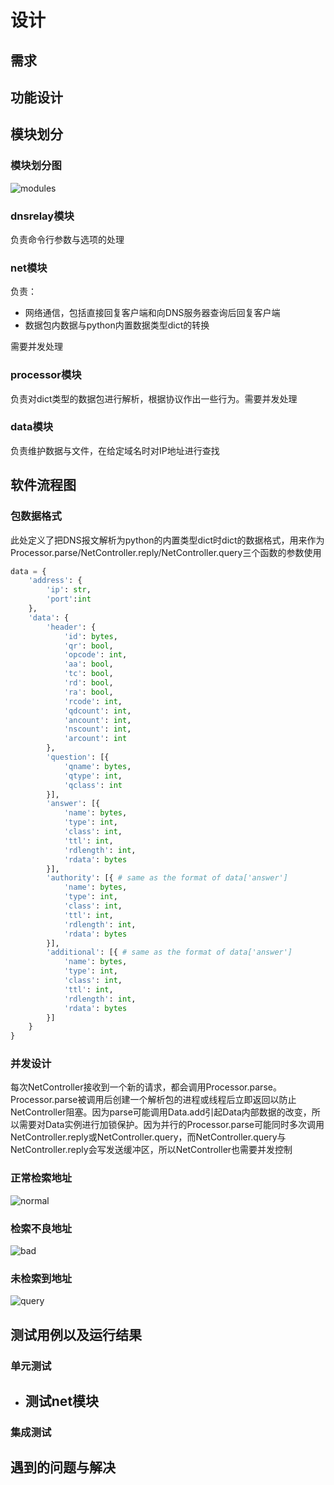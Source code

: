 # 设计

## 需求

## 功能设计

## 模块划分

### 模块划分图

![modules](img/modules.png)

### dnsrelay模块

负责命令行参数与选项的处理

### net模块

负责：
- 网络通信，包括直接回复客户端和向DNS服务器查询后回复客户端
- 数据包内数据与python内置数据类型dict的转换

需要并发处理

### processor模块

负责对dict类型的数据包进行解析，根据协议作出一些行为。需要并发处理

### data模块

负责维护数据与文件，在给定域名时对IP地址进行查找

## 软件流程图

### 包数据格式

此处定义了把DNS报文解析为python的内置类型dict时dict的数据格式，用来作为Processor.parse/NetController.reply/NetController.query三个函数的参数使用

```python
data = {
	'address': {
		'ip': str,
		'port':int
	},
	'data': {
		'header': {
			'id': bytes,
			'qr': bool,
			'opcode': int,
			'aa': bool,
			'tc': bool,
			'rd': bool,
			'ra': bool,
			'rcode': int,
			'qdcount': int,
			'ancount': int,
			'nscount': int,
			'arcount': int
		},
		'question': [{
			'qname': bytes,
			'qtype': int,
			'qclass': int
		}],
		'answer': [{
			'name': bytes,
			'type': int,
			'class': int,
			'ttl': int,
			'rdlength': int,
			'rdata': bytes
		}],
		'authority': [{ # same as the format of data['answer']
			'name': bytes,
			'type': int,
			'class': int,
			'ttl': int,
			'rdlength': int,
			'rdata': bytes
		}],
		'additional': [{ # same as the format of data['answer']
			'name': bytes,
			'type': int,
			'class': int,
			'ttl': int,
			'rdlength': int,
			'rdata': bytes
		}]
	}
}
```

### 并发设计

每次NetController接收到一个新的请求，都会调用Processor.parse。Processor.parse被调用后创建一个解析包的进程或线程后立即返回以防止NetController阻塞。因为parse可能调用Data.add引起Data内部数据的改变，所以需要对Data实例进行加锁保护。因为并行的Processor.parse可能同时多次调用NetController.reply或NetController.query，而NetController.query与NetController.reply会写发送缓冲区，所以NetController也需要并发控制

### 正常检索地址

![normal](img/normal.png)

### 检索不良地址

![bad](img/bad.png)

### 未检索到地址

![query](img/query.png)

## 测试用例以及运行结果

### 单元测试

- 测试net模块
  - 

### 集成测试

## 遇到的问题与解决
